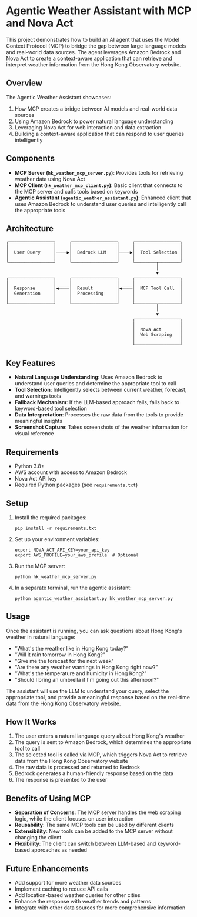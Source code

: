 # Agentic Weather Assistant with MCP and Nova Act

This project demonstrates how to build an AI agent that uses the Model Context Protocol (MCP) to bridge the gap between large language models and real-world data sources. The agent leverages Amazon Bedrock and Nova Act to create a context-aware application that can retrieve and interpret weather information from the Hong Kong Observatory website.

## Overview

The Agentic Weather Assistant showcases:

1. How MCP creates a bridge between AI models and real-world data sources
2. Using Amazon Bedrock to power natural language understanding
3. Leveraging Nova Act for web interaction and data extraction
4. Building a context-aware application that can respond to user queries intelligently

## Components

- **MCP Server (`hk_weather_mcp_server.py`)**: Provides tools for retrieving weather data using Nova Act
- **MCP Client (`hk_weather_mcp_client.py`)**: Basic client that connects to the MCP server and calls tools based on keywords
- **Agentic Assistant (`agentic_weather_assistant.py`)**: Enhanced client that uses Amazon Bedrock to understand user queries and intelligently call the appropriate tools

## Architecture

```
┌─────────────────┐     ┌─────────────────┐     ┌─────────────────┐
│                 │     │                 │     │                 │
│  User Query     │────▶│  Bedrock LLM    │────▶│  Tool Selection │
│                 │     │                 │     │                 │
└─────────────────┘     └─────────────────┘     └────────┬────────┘
                                                         │
                                                         ▼
┌─────────────────┐     ┌─────────────────┐     ┌─────────────────┐
│                 │     │                 │     │                 │
│  Response       │◀────│  Result         │◀────│  MCP Tool Call  │
│  Generation     │     │  Processing     │     │                 │
│                 │     │                 │     │                 │
└─────────────────┘     └─────────────────┘     └────────┬────────┘
                                                         │
                                                         ▼
                                                ┌─────────────────┐
                                                │                 │
                                                │  Nova Act       │
                                                │  Web Scraping   │
                                                │                 │
                                                └─────────────────┘
```

## Key Features

- **Natural Language Understanding**: Uses Amazon Bedrock to understand user queries and determine the appropriate tool to call
- **Tool Selection**: Intelligently selects between current weather, forecast, and warnings tools
- **Fallback Mechanism**: If the LLM-based approach fails, falls back to keyword-based tool selection
- **Data Interpretation**: Processes the raw data from the tools to provide meaningful insights
- **Screenshot Capture**: Takes screenshots of the weather information for visual reference

## Requirements

- Python 3.8+
- AWS account with access to Amazon Bedrock
- Nova Act API key
- Required Python packages (see `requirements.txt`)

## Setup

1. Install the required packages:
   ```
   pip install -r requirements.txt
   ```

2. Set up your environment variables:
   ```
   export NOVA_ACT_API_KEY=your_api_key
   export AWS_PROFILE=your_aws_profile  # Optional
   ```

3. Run the MCP server:
   ```
   python hk_weather_mcp_server.py
   ```

4. In a separate terminal, run the agentic assistant:
   ```
   python agentic_weather_assistant.py hk_weather_mcp_server.py
   ```

## Usage

Once the assistant is running, you can ask questions about Hong Kong's weather in natural language:

- "What's the weather like in Hong Kong today?"
- "Will it rain tomorrow in Hong Kong?"
- "Give me the forecast for the next week"
- "Are there any weather warnings in Hong Kong right now?"
- "What's the temperature and humidity in Hong Kong?"
- "Should I bring an umbrella if I'm going out this afternoon?"

The assistant will use the LLM to understand your query, select the appropriate tool, and provide a meaningful response based on the real-time data from the Hong Kong Observatory website.

## How It Works

1. The user enters a natural language query about Hong Kong's weather
2. The query is sent to Amazon Bedrock, which determines the appropriate tool to call
3. The selected tool is called via MCP, which triggers Nova Act to retrieve data from the Hong Kong Observatory website
4. The raw data is processed and returned to Bedrock
5. Bedrock generates a human-friendly response based on the data
6. The response is presented to the user

## Benefits of Using MCP

- **Separation of Concerns**: The MCP server handles the web scraping logic, while the client focuses on user interaction
- **Reusability**: The same MCP tools can be used by different clients
- **Extensibility**: New tools can be added to the MCP server without changing the client
- **Flexibility**: The client can switch between LLM-based and keyword-based approaches as needed

## Future Enhancements

- Add support for more weather data sources
- Implement caching to reduce API calls
- Add location-based weather queries for other cities
- Enhance the response with weather trends and patterns
- Integrate with other data sources for more comprehensive information
